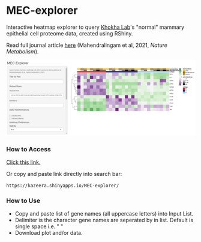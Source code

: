 # MEC-explorer
Interactive heatmap explorer to query [Khokha Lab](https://khokhalab.ca/)'s "normal" mammary epithelial cell proteome data, created using RShiny. 

Read full journal article [here](https://www.nature.com/articles/s42255-021-00388-6) (Mahendralingam et al, 2021, *Nature Metabolism*).

![](images/explorer_preview.JPG?raw=true)

### How to Access 
[Click this link.](https://kazeera.shinyapps.io/MEC-explorer/)

Or copy and paste link directly into search bar:
``` 
https://kazeera.shinyapps.io/MEC-explorer/
```

### How to Use
* Copy and paste list of gene names (all uppercase letters) into Input List.
* Delimiter is the character gene names are seperated by in list. Default is single space i.e. " "
* Download plot and/or data.
